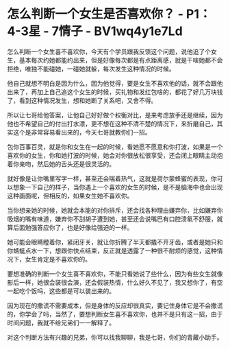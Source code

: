 # 怎么判断一个女生是否喜欢你？ - P1：4-3星 - 7情子 - BV1wq4y1e7Ld

怎么判断一个女生喜不喜欢你，今天有个学员跟我反馈这个问题，说他追了个女生，基本每次约她都能约出来，但是好像每次都是有点距离感，就是干啥她都不会拒绝，唯独不能碰她，一碰她就躲，每次发生这种情况的时候。

他自己就想不明白是因为什么，因为他觉得，要是女生不喜欢他的话，就不会跟他出来了，再加上自己追这个女生的时候，买礼物和发红包啥的，都花了好几万块钱了，看到这种情况发生，想和她断了关系吧，又舍不得。

所以让七哥给他答案，让他自己好好做个权衡对比，是来考虑放手还是继续，因为他也不希望自己的付出打水漂，更不想在这种不清不楚的情况下，来折磨自己，其实这个是非常容易看出来的，今天七哥就教你们一招。

包你百事百灵，就是你和女生在一起的时候，看她愿不愿意和你打波，如果是一个喜欢你的女生，你和她打波的时候，她会对你很放松很享受，还会闭上眼睛主动抱着你亲吻，然后她的舌头还是很灵活的。

就好像是让你嘴里写字一样，甚至还会喘着热气，这就是荷尔蒙蜂蜜的表现，你可以想象一下自己的样子，当你遇上一个喜欢的女生的时候，是不是脑海中也会出现这种画面呢，但相反的，如果女生她不喜欢你。

当你想亲她的时候，她就会本能的对你排斥，还会找各种理由嫌弃你，比如嫌弃你吸烟的嘴有味道，嫌弃你不刮胡子遭到她，甚至还会说嘴巴有口腔溃氧不舒服，就算后面勉强答应你了，也是好像给强迫的一样。

她可能会眼睛瞪着你，紧闭牙关，就让你折腾了半天都撬不开牙齿，或者是她只和你蜻蜓点水一下，想跟你快点结束，反正就是透露了一种很不耐烦的感觉，这种情况下，女生肯定是不喜欢你的。

要想准确的判断一个女生喜不喜欢你，不能只看她说了些什么，因为有些女生就像影后一样，她很会装很会演，还会假装热情，什么好久不见了，我又想你了，有空一起吃个饭吗，这些都是可以装出来的。

因为现在的撒谎不需要成本，但是身体的反应却很真实，要记住身体它是不会撒谎的，你学会了吗，当然了，要想判断女生喜不喜欢你，也并不是只有这一招，由于时间问题，我就不给兄弟们一一解释了。

对这个判断方法有兴趣的兄弟，你可以找我聊聊，我是七哥，你们的青藏小助手。